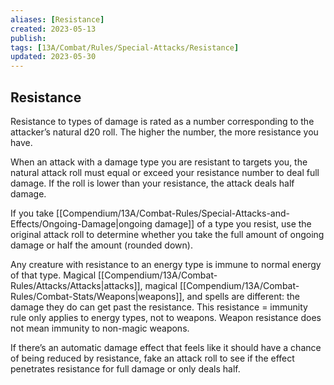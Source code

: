 ```yaml
---
aliases: [Resistance]
created: 2023-05-13
publish: 
tags: [13A/Combat/Rules/Special-Attacks/Resistance]
updated: 2023-05-30
---
```


## Resistance

Resistance to types of damage is rated as a number corresponding to the attacker’s natural d20 roll. The higher the number, the more resistance you have.

When an attack with a damage type you are resistant to targets you, the natural attack roll must equal or exceed your resistance number to deal full damage. If the roll is lower than your resistance, the attack deals half damage.

If you take [[Compendium/13A/Combat-Rules/Special-Attacks-and-Effects/Ongoing-Damage|ongoing damage]] of a type you resist, use the original attack roll to determine whether you take the full amount of ongoing damage or half the amount (rounded down).

Any creature with resistance to an energy type is immune to normal energy of that type. Magical [[Compendium/13A/Combat-Rules/Attacks/Attacks|attacks]], magical [[Compendium/13A/Combat-Rules/Combat-Stats/Weapons|weapons]], and spells are different: the damage they do can get past the resistance. This resistance = immunity rule only applies to energy types, not to weapons. Weapon resistance does not mean immunity to non-magic weapons.

If there’s an automatic damage effect that feels like it should have a chance of being reduced by resistance, fake an attack roll to see if the effect penetrates resistance for full damage or only deals half.